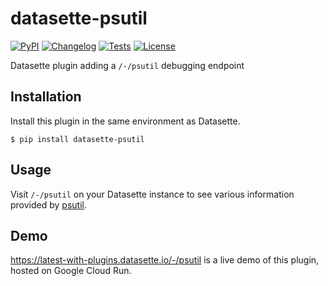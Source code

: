 # datasette-psutil

[![PyPI](https://img.shields.io/pypi/v/datasette-psutil.svg)](https://pypi.org/project/datasette-psutil/)
[![Changelog](https://img.shields.io/github/v/release/simonw/datasette-psutil?include_prereleases&label=changelog)](https://github.com/simonw/datasette-psutil/releases)
[![Tests](https://github.com/simonw/datasette-psutil/workflows/Test/badge.svg)](https://github.com/simonw/datasette-psutil/actions?query=workflow%3ATest)
[![License](https://img.shields.io/badge/license-Apache%202.0-blue.svg)](https://github.com/simonw/datasette-psutil/blob/main/LICENSE)

Datasette plugin adding a `/-/psutil` debugging endpoint

## Installation

Install this plugin in the same environment as Datasette.

    $ pip install datasette-psutil

## Usage

Visit `/-/psutil` on your Datasette instance to see various information provided by [psutil](https://psutil.readthedocs.io/).

## Demo

https://latest-with-plugins.datasette.io/-/psutil is a live demo of this plugin, hosted on Google Cloud Run.
